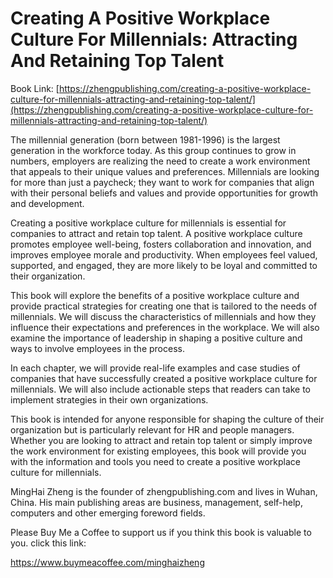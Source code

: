 # Creating A Positive Workplace Culture For Millennials: Attracting And Retaining Top Talent

Book Link: [https://zhengpublishing.com/creating-a-positive-workplace-culture-for-millennials-attracting-and-retaining-top-talent/](https://zhengpublishing.com/creating-a-positive-workplace-culture-for-millennials-attracting-and-retaining-top-talent/)

The millennial generation (born between 1981-1996) is the largest generation in the workforce today. As this group continues to grow in numbers, employers are realizing the need to create a work environment that appeals to their unique values and preferences. Millennials are looking for more than just a paycheck; they want to work for companies that align with their personal beliefs and values and provide opportunities for growth and development.

Creating a positive workplace culture for millennials is essential for companies to attract and retain top talent. A positive workplace culture promotes employee well-being, fosters collaboration and innovation, and improves employee morale and productivity. When employees feel valued, supported, and engaged, they are more likely to be loyal and committed to their organization.

This book will explore the benefits of a positive workplace culture and provide practical strategies for creating one that is tailored to the needs of millennials. We will discuss the characteristics of millennials and how they influence their expectations and preferences in the workplace. We will also examine the importance of leadership in shaping a positive culture and ways to involve employees in the process.

In each chapter, we will provide real-life examples and case studies of companies that have successfully created a positive workplace culture for millennials. We will also include actionable steps that readers can take to implement strategies in their own organizations.

This book is intended for anyone responsible for shaping the culture of their organization but is particularly relevant for HR and people managers. Whether you are looking to attract and retain top talent or simply improve the work environment for existing employees, this book will provide you with the information and tools you need to create a positive workplace culture for millennials.

MingHai Zheng is the founder of zhengpublishing.com and lives in Wuhan, China. His main publishing areas are business, management, self-help, computers and other emerging foreword fields.

Please Buy Me a Coffee to support us if you think this book is valuable to you. click this link:

https://www.buymeacoffee.com/minghaizheng
